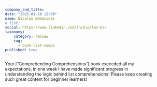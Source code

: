 ```yaml
---
company_and_title: 
date: "2025-01-18 12:00"
name: Nicolas Benavides
# link:
social: https://www.linkedin.com/in/nicolas-bs/
taxonomy:
    category: review
    tag:
      - book-list-comps
published: true
---
```


Your [“Comprehending Comprehensions”] book exceeded all my expectations, in one week I have made significant progress in understanding the logic behind list comprehensions!
Please keep creating such great content for beginner learners!
